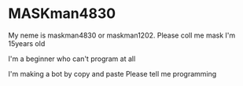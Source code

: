 # MASKman4830
My neme is maskman4830 or maskman1202.
Please coll me mask
I'm 15years old

I'm a beginner who can't program at all 

I'm making a bot by copy and paste
Please tell me programming
